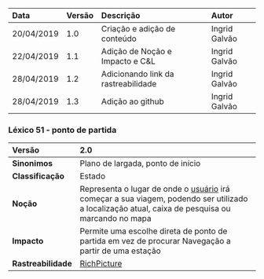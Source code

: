 |Data|Versão|Descrição|Autor|
|:---|:---|:---|:---|
|20/04/2019|1.0|Criação e adição de conteúdo|Ingrid Galvão|
|22/04/2019|1.1|Adição de Noção e Impacto e C&L|Ingrid Galvão|
|28/04/2019|1.2|Adicionando link da rastreabilidade|Ingrid Galvão|
|28/04/2019|1.3|Adição ao github|Ingrid Galvão|

### Léxico 51 - ponto de partida
|Versão|2.0
|:-|:-|
|**Sinonimos**| Plano de largada, ponto de início
|**Classificação**| Estado |
|**Noção**|Representa o lugar de onde o [usuário](https://github.com/Andre-Eduardo/2019.1-Requisitos-Moovit/wiki/L65-Usuário) irá começar a sua viagem, podendo ser utilizado a localização atual, caixa de pesquisa ou marcando no mapa|
|**Impacto**|Permite uma escolhe direta de ponto de partida em vez de procurar Navegação a partir de uma estação|
|**Rastreabilidade**|[RichPicture](https://github.com/Andre-Eduardo/2019.1-Requisitos-Moovit/wiki/RichPicture-Versão-1.2#rp012---usu%C3%A1rio-mobile-cadastrado-e-n%C3%A3o-cadastrado)
